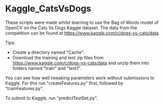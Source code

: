 # Kaggle_CatsVsDogs

These scripts were made whilst learning to use the Bag of Words model of OpenCV on the Cats Vs Dogs Kaggle dataset. The data from the competition can be found at https://www.kaggle.com/c/dogs-vs-cats/data


Tips:
- Create a directory named "Cache".
- Download the training and test zip files from https://www.kaggle.com/c/dogs-vs-cats/data and unzip them into folders named "train" and "test1".

You can see how well tweaking parameters work without submissions to Kaggle. For this run "createFeatures.py" first, followed by "trainFeatures.py".


To submit to Kaggle, run "predictTestSet.py".
